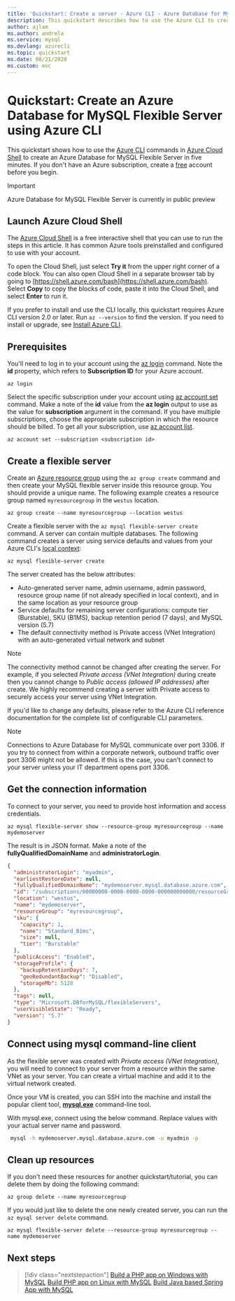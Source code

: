 ```yaml
---
title: 'Quickstart: Create a server - Azure CLI - Azure Database for MySQL - Flexible Server'
description: This quickstart describes how to use the Azure CLI to create an Azure Database for MySQL Flexible Server in an Azure resource group.
author: ajlam
ms.author: andrela
ms.service: mysql
ms.devlang: azurecli
ms.topic: quickstart
ms.date: 08/21/2020
ms.custom: mvc
---
```


# Quickstart: Create an Azure Database for MySQL Flexible Server using Azure CLI

This quickstart shows how to use the [Azure CLI](https://docs.microsoft.com/cli/azure/get-started-with-azure-cli) commands in [Azure Cloud Shell](https://shell.azure.com) to create an Azure Database for MySQL Flexible Server in five minutes. If you don't have an Azure subscription, create a [free](https://azure.microsoft.com/free/) account before you begin.

> [!IMPORTANT] 
> Azure Database for MySQL Flexible Server is currently in public preview

## Launch Azure Cloud Shell

The [Azure Cloud Shell](../../cloud-shell/overview) is a free interactive shell that you can use to run the steps in this article. It has common Azure tools preinstalled and configured to use with your account.

To open the Cloud Shell, just select **Try it** from the upper right corner of a code block. You can also open Cloud Shell in a separate browser tab by going to [https://shell.azure.com/bash](https://shell.azure.com/bash). Select **Copy** to copy the blocks of code, paste it into the Cloud Shell, and select **Enter** to run it.

If you prefer to install and use the CLI locally, this quickstart requires Azure CLI version 2.0 or later. Run `az --version` to find the version. If you need to install or upgrade, see [Install Azure CLI]( /cli/azure/install-azure-cli).

## Prerequisites

You'll need to log in to your account using the [az login](https://docs.microsoft.com/cli/azure/reference-index?view=azure-cli-latest#az-login) command. Note the **id** property, which refers to **Subscription ID** for your Azure account.

```azurecli-interactive
az login
```

Select the specific subscription under your account using [az account set](/cli/azure/account) command. Make a note of the **id** value from the **az login** output to use as the value for **subscription** argument in the command. If you have multiple subscriptions, choose the appropriate subscription in which the resource should be billed. To get all your subscription, use [az account list](https://docs.microsoft.com/cli/azure/account?view=azure-cli-latest#az-account-list).

```azurecli
az account set --subscription <subscription id>
```

## Create a flexible server

Create an [Azure resource group](https://docs.microsoft.com/azure/azure-resource-manager/management/overview) using the `az group create` command and then create your MySQL flexible server inside this resource group. You should provide a unique name. The following example creates a resource group named `myresourcegroup` in the `westus` location.

```azurecli-interactive
az group create --name myresourcegroup --location westus
```

Create a flexible server with the `az mysql flexible-server create` command. A server can contain multiple databases. The following command creates a server using service defaults and values from your Azure CLI's [local context](https://docs.microsoft.com/cli/azure/local-context?view=azure-cli-latest): 

```azurecli
az mysql flexible-server create
```

The server created has the below attributes: 
- Auto-generated server name, admin username, admin password, resource group name (if not already specified in local context), and in the same location as your resource group 
- Service defaults for remaining server configurations: compute tier (Burstable), SKU (B1MS), backup retention period (7 days), and MySQL version (5.7)
- The default connectivity method is Private access (VNet Integration) with an auto-generated virtual network and subnet

> [!NOTE] 
> The connectivity method cannot be changed after creating the server. For example, if you selected *Private access (VNet Integration)* during create then you cannot change to *Public access (allowed IP addresses)* after create. We highly recommend creating a server with Private access to securely access your server using VNet Integration. <!--Learn more about Private access in the [concepts article](./concepts-networking.md).-->

If you'd like to change any defaults, please refer to the Azure CLI reference documentation <!--FIXME --> for the complete list of configurable CLI parameters. 

> [!NOTE]
> Connections to Azure Database for MySQL communicate over port 3306. If you try to connect from within a corporate network, outbound traffic over port 3306 might not be allowed. If this is the case, you can't connect to your server unless your IT department opens port 3306.

## Get the connection information

To connect to your server, you need to provide host information and access credentials.

```azurecli-interactive
az mysql flexible-server show --resource-group myresourcegroup --name mydemoserver
```

The result is in JSON format. Make a note of the **fullyQualifiedDomainName** and **administratorLogin**.

<!--FIXME-->
```json
{
  "administratorLogin": "myadmin",
  "earliestRestoreDate": null,
  "fullyQualifiedDomainName": "mydemoserver.mysql.database.azure.com",
  "id": "/subscriptions/00000000-0000-0000-0000-000000000000/resourceGroups/myresourcegroup/providers/Microsoft.DBforMySQL/flexibleServers/mydemoserver",
  "location": "westus",
  "name": "mydemoserver",
  "resourceGroup": "myresourcegroup",
  "sku": {
    "capacity": 1,
    "name": "Standard_B1ms",
    "size": null,
    "tier": "Burstable"
  },
  "publicAccess": "Enabled",
  "storageProfile": {
    "backupRetentionDays": 7,
    "geoRedundantBackup": "Disabled",
    "storageMb": 5120
  },
  "tags": null,
  "type": "Microsoft.DBforMySQL/flexibleServers",
  "userVisibleState": "Ready",
  "version": "5.7"
}
```

## Connect using mysql command-line client

As the flexible server was created with *Private access (VNet Integration)*, you will need to connect to your server from a resource within the same VNet as your server. You can create a virtual machine and add it to the virtual network created. 

Once your VM is created, you can SSH into the machine and install the popular client tool, **[mysql.exe](https://dev.mysql.com/downloads/)** command-line tool.

With mysql.exe, connect using the below command. Replace values with your actual server name and password. 

```bash
 mysql -h mydemoserver.mysql.database.azure.com -u myadmin -p
```

## Clean up resources

If you don't need these resources for another quickstart/tutorial, you can delete them by doing the following command:

```azurecli-interactive
az group delete --name myresourcegroup
```

If you would just like to delete the one newly created server, you can run the `az mysql server delete` command.

```azurecli-interactive
az mysql flexible-server delete --resource-group myresourcegroup --name mydemoserver
```

## Next steps

> [!div class="nextstepaction"]
>[Build a PHP app on Windows with MySQL](../../app-service/app-service-web-tutorial-php-mysql.md)
>[Build PHP app on Linux with MySQL](../../app-service/containers/tutorial-php-mysql-app.md)
>[Build Java based Spring App with MySQL](https://docs.microsoft.com/azure/developer/java/spring-framework/spring-app-service-e2e?tabs=bash)
